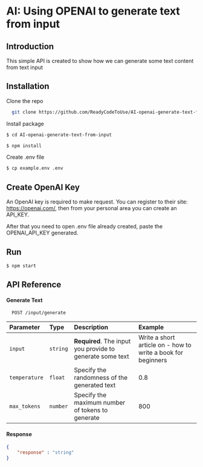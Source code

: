 # AI: Using OPENAI to generate text from input
## Introduction
This simple API is created to show how we can generate some text content from text input





## Installation

Clone the repo
```bash
  git clone https://github.com/ReadyCodeToUse/AI-openai-generate-text-from-input.git
```
Install package

```bash
$ cd AI-openai-generate-text-from-input
```

```bash
$ npm install
```

Create .env file

```bash
$ cp example.env .env
```

## Create OpenAI Key
An OpenAI key is required to make request. You can register to their site: https://openai.com/, then from your personal area you can create an API_KEY.

After that you need to open .env file already created, paste the OPENAI_API_KEY generated.

## Run
```bash
$ npm start
```

## API Reference

#### Generate Text

```http
  POST /input/generate
```

| Parameter     | Type     | Description                                               | Example                                                      |
|:--------------|:---------|:----------------------------------------------------------|:-------------------------------------------------------------|
| `input`       | `string` | **Required**. The input you provide to generate some text | Write a short article on - how to write a book for beginners |
| `temperature` | `float`  | Specify the randomness of the generated text              | 0.8                                                          |
| `max_tokens`  | `number` | Specify the maximum number of tokens to generate          | 800                                                          |




#### Response

```json
{
    "response" : "string"
}
```

